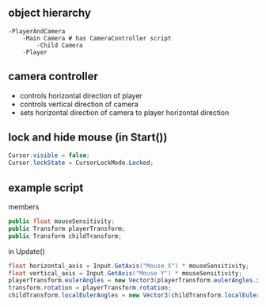 ## object hierarchy
	-PlayerAndCamera
		-Main Camera # has CameraController script
			-Child Camera
		-Player

## camera controller
- controls horizontal direction of player
- controls vertical direction of camera
- sets horizontal direction of camera to player horizontal direction

## lock and hide mouse (in Start())
```csharp
Cursor.visible = false;
Cursor.lockState = CursorLockMode.Locked;
```

## example script
members
```csharp
public float mouseSensitivity;
public Transform playerTransform;
public Transform childTransform;
```

in Update()
```csharp
float horizontal_axis = Input.GetAxis("Mouse X") * mouseSensitivity;
float vertical_axis = Input.GetAxis("Mouse Y") * mouseSensitivity;
playerTransform.eulerAngles = new Vector3(playerTransform.eulerAngles.x, playerTransform.eulerAngles.y + horizontal_axis, 0);
transform.rotation = playerTransform.rotation;
childTransform.localEulerAngles = new Vector3(childTransform.localEulerAngles.x - vertical_axis, childTransform.localEulerAngles.y, 0);
```

